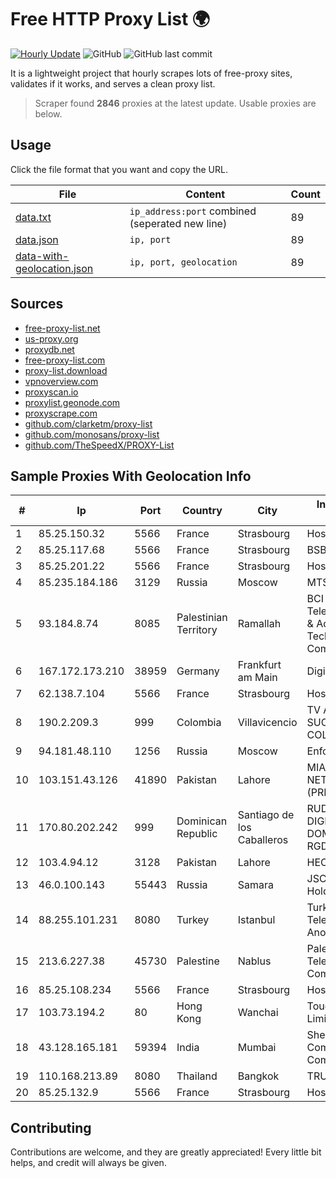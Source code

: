 
# Free HTTP Proxy List 🌍

[![Hourly Update](https://github.com/mertguvencli/http-proxy-list/actions/workflows/main.yml/badge.svg?branch=main)](https://github.com/mertguvencli/http-proxy-list/actions/workflows/main.yml)
![GitHub](https://img.shields.io/github/license/mertguvencli/http-proxy-list)
![GitHub last commit](https://img.shields.io/github/last-commit/mertguvencli/http-proxy-list)

It is a lightweight project that hourly scrapes lots of free-proxy sites, validates if it works, and serves a clean proxy list.


> Scraper found **2846** proxies at the latest update. Usable proxies are below.

## Usage

Click the file format that you want and copy the URL.


|File|Content|Count|
|----|-------|-----|
|[data.txt](https://raw.githubusercontent.com/mertguvencli/http-proxy-list/main/proxy-list/data.txt)|`ip_address:port` combined (seperated new line)|89|
|[data.json](https://raw.githubusercontent.com/mertguvencli/http-proxy-list/main/proxy-list/data.json)|`ip, port`|89|
|[data-with-geolocation.json](https://raw.githubusercontent.com/mertguvencli/http-proxy-list/main/proxy-list/data-with-geolocation.json)|`ip, port, geolocation`|89|

## Sources

* [free-proxy-list.net](https://free-proxy-list.net)
* [us-proxy.org](https://www.us-proxy.org)
* [proxydb.net](http://proxydb.net)
* [free-proxy-list.com](https://free-proxy-list.com/?page=&port=&type%5B%5D=http&type%5B%5D=https&up_time=0&search=Search)
* [proxy-list.download](https://www.proxy-list.download/HTTP)
* [vpnoverview.com](https://vpnoverview.com/privacy/anonymous-browsing/free-proxy-servers)
* [proxyscan.io](https://www.proxyscan.io)
* [proxylist.geonode.com](https://proxylist.geonode.com/api/proxy-list?limit=300&page=1&sort_by=lastChecked&sort_type=desc&protocols=http,https)
* [proxyscrape.com](https://api.proxyscrape.com/v2/?request=displayproxies&protocol=http&timeout=10000&country=all&ssl=all&anonymity=all)
* [github.com/clarketm/proxy-list](https://raw.githubusercontent.com/clarketm/proxy-list/master/proxy-list-raw.txt)
* [github.com/monosans/proxy-list](https://raw.githubusercontent.com/monosans/proxy-list/main/proxies/http.txt)
* [github.com/TheSpeedX/PROXY-List](https://raw.githubusercontent.com/TheSpeedX/PROXY-List/master/http.txt)


## Sample Proxies With Geolocation Info

|#|Ip|Port|Country|City|Internet Service Provider|
|-|--|----|-------|----|-------------------------|
|1|85.25.150.32|5566|France|Strasbourg|Host Europe GmbH|
|2|85.25.117.68|5566|France|Strasbourg|BSB-SERVICE|
|3|85.25.201.22|5566|France|Strasbourg|Host Europe GmbH|
|4|85.235.184.186|3129|Russia|Moscow|MTS PJSC|
|5|93.184.8.74|8085|Palestinian Territory|Ramallah|BCI Telecommunication & Advanced Technology Company|
|6|167.172.173.210|38959|Germany|Frankfurt am Main|DigitalOcean, LLC|
|7|62.138.7.104|5566|France|Strasbourg|Host Europe Group|
|8|190.2.209.3|999|Colombia|Villavicencio|TV AZTECA SUCURSAL COLOMBIA|
|9|94.181.48.110|1256|Russia|Moscow|Enforta-MSK|
|10|103.151.43.126|41890|Pakistan|Lahore|MIAN SIDDIQUE NETWORKS (PRIVATE) LIMITED|
|11|170.80.202.242|999|Dominican Republic|Santiago de los Caballeros|RUDDY GONZALEZ DIGITAL MEDIA DOMINICANA, RGDIMAX, S.R.L|
|12|103.4.94.12|3128|Pakistan|Lahore|HEC|
|13|46.0.100.143|55443|Russia|Samara|JSC "ER-Telecom Holding"|
|14|88.255.101.231|8080|Turkey|Istanbul|Turk Telekomunikasyon Anonim Sirketi|
|15|213.6.227.38|45730|Palestine|Nablus|Palestine Telecommunications Company|
|16|85.25.108.234|5566|France|Strasbourg|Host Europe GmbH|
|17|103.73.194.2|80|Hong Kong|Wanchai|TouchPal HK Co., Limited|
|18|43.128.165.181|59394|India|Mumbai|Shenzhen Tencent Computer Systems Company Limited|
|19|110.168.213.89|8080|Thailand|Bangkok|TRUENET|
|20|85.25.132.9|5566|France|Strasbourg|Host Europe GmbH|



## Contributing

Contributions are welcome, and they are greatly appreciated! Every
little bit helps, and credit will always be given.

